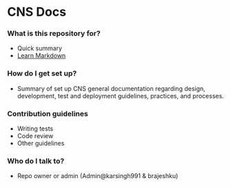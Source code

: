 # CNS Docs #

### What is this repository for? ###

* Quick summary
* [Learn Markdown](https://github.com/karsingh991/dev-docs)

### How do I get set up? ###

* Summary of set up
  CNS general documentation regarding design, development, test and deployment guidelines, practices, and processes.

### Contribution guidelines ###

* Writing tests
* Code review
* Other guidelines

### Who do I talk to? ###

* Repo owner or admin (Admin@karsingh991 & brajeshku)
